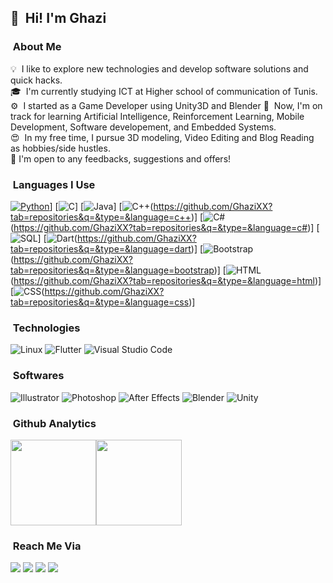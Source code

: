 ## 👋 &nbsp;Hi! I'm Ghazi

### &nbsp;About Me

💡  &nbsp;I like to explore new technologies and develop software solutions and quick hacks.\
🎓 &nbsp;I'm currently studying ICT at Higher school of communication of Tunis.\
⚙️ &nbsp;I started as a Game Developer using Unity3D and Blender
🌱 &nbsp;Now, I'm on track for learning Artificial Intelligence, Reinforcement Learning, Mobile Development, Software developement, and Embedded Systems.\
😍 &nbsp;In my free time, I pursue 3D modeling, Video Editing and Blog Reading as hobbies/side hustles.\
📄 I'm open to any feedbacks, suggestions and offers!

### &nbsp;Languages I Use

[![Python](https://img.shields.io/badge/-Python-000?&logo=python)](https://github.com/GhaziXX?tab=repositories&q=&type=&language=python)]
[![C](https://img.shields.io/badge/-C-000?&logo=C)]
[![Java](https://img.shields.io/badge/-Java-000?&logo=Java)]
[![C++](https://img.shields.io/badge/-C++-000?&logo=c%2b%2b)(https://github.com/GhaziXX?tab=repositories&q=&type=&language=c++)]
[![C#](https://img.shields.io/badge/-Csharp-000?&logo=c-sharp)(https://github.com/GhaziXX?tab=repositories&q=&type=&language=c#)]
[![SQL](https://img.shields.io/badge/-SQL-000?&logo=MySQL)]
[![Dart](https://img.shields.io/badge/-Dart-000?&logo=dart)(https://github.com/GhaziXX?tab=repositories&q=&type=&language=dart)]
[![Bootstrap](https://img.shields.io/badge/-Bootstrap-05122A?&logo=bootstrap)(https://github.com/GhaziXX?tab=repositories&q=&type=&language=bootstrap)]
[![HTML](https://img.shields.io/badge/-HTML-05122A?&logo=HTML5)(https://github.com/GhaziXX?tab=repositories&q=&type=&language=html)]
[![CSS](https://img.shields.io/badge/-CSS-05122A?&logo=CSS3)(https://github.com/GhaziXX?tab=repositories&q=&type=&language=css)]

### &nbsp;Technologies

![Linux](https://img.shields.io/badge/-Linux-000?&logo=Linux&logoColor=FCC624)
![Flutter](https://img.shields.io/badge/-Linux-000?&logo=Flutter)
![Visual Studio Code](https://img.shields.io/badge/-Visual%20Studio%20Code-05122A?style=flat&logo=visual-studio-code&logoColor=007ACC)

### &nbsp;Softwares
![Illustrator](https://img.shields.io/badge/-Illustrator-05122A?&logo=adobe-illustrator)
![Photoshop](https://img.shields.io/badge/-Photoshop-05122A?&logo=adobe-photoshop)
![After Effects](https://img.shields.io/badge/-Photoshop-05122A?&logo=adobe-after-effects)
![Blender](https://img.shields.io/badge/-Photoshop-05122A?&logo=blender)
![Unity](https://img.shields.io/badge/-Photoshop-05122A?&logo=unity)

### &nbsp;Github Analytics

<a href="https://github.com/GhaziXX/"><img height="137px" src="https://github-readme-stats.vercel.app/api?username=GhaziXX&hide_title=true&hide_border=true&show_icons=true&include_all_commits=true&count_private=true&line_height=21&text_color=000&icon_color=000&bg_color=0,ea6161,ffc64d,fffc4d,52fa5a&theme=graywhite" /><!-- wi*quL3fcV --><img height="137px" src="https://github-readme-stats.vercel.app/api/top-langs/?username=GhaziXX&hide=html&hide_title=true&hide_border=true&layout=compact&langs_count=7&exclude_repo=comp426,Redventures-Movie-Quotes&text_color=000&icon_color=fff&bg_color=0,52fa5a,4dfcff,c64dff&theme=graywhite" /></a>

### &nbsp;Reach Me Via

<a href="https://www.linkedin.com/in/ghazi-tounsi/"><img src="https://img.shields.io/badge/-Ghazi%20Tounsi-0077B5?style=flat&logo=Linkedin&logoColor=white"/></a>
<a href="mailto:gtounsi134@gmail.com"><img src="https://img.shields.io/badge/-gtounsi134@gmail.com-D14836?style=flat&logo=Gmail&logoColor=white"/></a>
<a href="https://www.facebook.com/ghazixx"><img src="https://img.shields.io/badge/-@ghazixx-1877F2?style=flat&logo=Facebook&logoColor=white"/></a>
<a href="@tGhazixx"><img src="https://img.shields.io/badge/-@tGhazixx-BD081C?style=flat&logo=twitter&logoColor=white"/></a>
</p>
